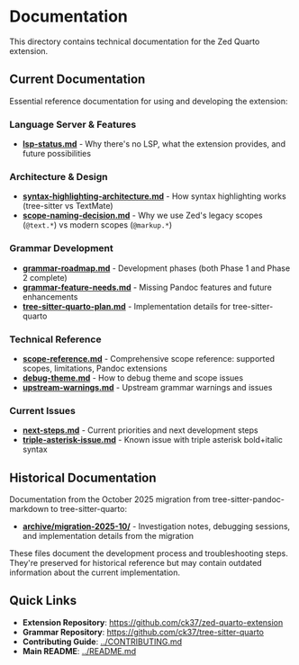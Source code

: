 # Documentation

This directory contains technical documentation for the Zed Quarto extension.

## Current Documentation

Essential reference documentation for using and developing the extension:

### Language Server & Features
- **[lsp-status.md](lsp-status.md)** - Why there's no LSP, what the extension provides, and future possibilities

### Architecture & Design
- **[syntax-highlighting-architecture.md](syntax-highlighting-architecture.md)** - How syntax highlighting works (tree-sitter vs TextMate)
- **[scope-naming-decision.md](scope-naming-decision.md)** - Why we use Zed's legacy scopes (`@text.*`) vs modern scopes (`@markup.*`)

### Grammar Development
- **[grammar-roadmap.md](grammar-roadmap.md)** - Development phases (both Phase 1 and Phase 2 complete)
- **[grammar-feature-needs.md](grammar-feature-needs.md)** - Missing Pandoc features and future enhancements
- **[tree-sitter-quarto-plan.md](tree-sitter-quarto-plan.md)** - Implementation details for tree-sitter-quarto

### Technical Reference
- **[scope-reference.md](scope-reference.md)** - Comprehensive scope reference: supported scopes, limitations, Pandoc extensions
- **[debug-theme.md](debug-theme.md)** - How to debug theme and scope issues
- **[upstream-warnings.md](upstream-warnings.md)** - Upstream grammar warnings and issues

### Current Issues
- **[next-steps.md](next-steps.md)** - Current priorities and next development steps
- **[triple-asterisk-issue.md](triple-asterisk-issue.md)** - Known issue with triple asterisk bold+italic syntax

## Historical Documentation

Documentation from the October 2025 migration from tree-sitter-pandoc-markdown to tree-sitter-quarto:

- **[archive/migration-2025-10/](archive/migration-2025-10/)** - Investigation notes, debugging sessions, and implementation details from the migration

These files document the development process and troubleshooting steps. They're preserved for historical reference but may contain outdated information about the current implementation.

## Quick Links

- **Extension Repository**: https://github.com/ck37/zed-quarto-extension
- **Grammar Repository**: https://github.com/ck37/tree-sitter-quarto
- **Contributing Guide**: [../CONTRIBUTING.md](../CONTRIBUTING.md)
- **Main README**: [../README.md](../README.md)
